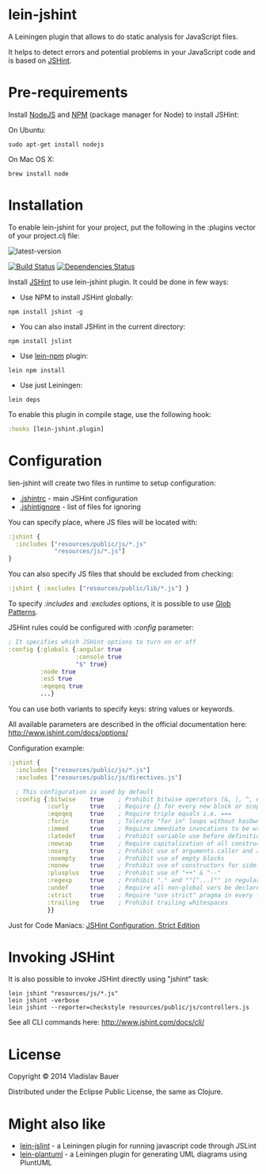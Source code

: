 lein-jshint
===========

A Leiningen plugin that allows to do static analysis for JavaScript files.

It helps to detect errors and potential problems in your JavaScript code and is based on [JSHint](https://github.com/jshint/jshint).


Pre-requirements
================

Install [NodeJS](http://nodejs.org/) and [NPM](https://github.com/npm/npm) (package manager for Node) to install JSHint:

On Ubuntu:
```
sudo apt-get install nodejs
```
On Mac OS X:
```
brew install node
```


Installation
============

To enable lein-jshint for your project, put the following in the :plugins vector of your project.clj file:

![latest-version](https://clojars.org/lein-jshint/latest-version.svg)

[![Build Status](https://travis-ci.org/vbauer/lein-jshint.svg?branch=master)](https://travis-ci.org/vbauer/lein-jshint)
[![Dependencies Status](http://jarkeeper.com/vbauer/lein-jshint/status.png)](http://jarkeeper.com/vbauer/lein-jshint)

Install [JSHint](https://www.npmjs.org/package/jshint) to use lein-jshint plugin. It could be done in few ways:

- Use NPM to install JSHint globally:
```
npm install jshint -g
```
- You can also install JSHint in the current directory:
```
npm install jslint
```
- Use [lein-npm](https://github.com/bodil/lein-npm) plugin:
```
lein npm install
```
- Use just Leiningen:
```
lein deps
```

To enable this plugin in compile stage, use the following hook:
```clojure
:hooks [lein-jshint.plugin]
```


Configuration
=============

lien-jshint will create two files in runtime to setup configuration:
- [.jshintrc](https://github.com/jshint/jshint/blob/2.x/examples/.jshintrc) - main JSHint configuration
- [.jshintignore](https://github.com/jshint/jshint/blob/2.x/examples/.jshintignore) - list of files for ignoring

You can specify place, where JS files will be located with:
```clojure
:jshint {
  :includes ["resources/public/js/*.js"
             "resources/js/*.js"]
}
```

You can also specify JS files that should be excluded from checking:
```clojure
:jshint { :excludes ["resources/public/lib/*.js"] }
```

To specify *:includes* and *:excludes* options, it is possible to use <a href="http://en.wikipedia.org/wiki/Glob_(programming)">Glob Patterns</a>.

JSHint rules could be configured with *:config* parameter:
```clojure
; It specifies which JSHint options to turn on or off
:config {:globals {:angular true
                   :console true
                   "$" true}
         :node true
         :es5 true
         :eqeqeq true
         ...}
```

You can use both variants to specify keys: string values or keywords.

All available parameters are described in the official documentation here: http://www.jshint.com/docs/options/

Configuration example:
```clojure
:jshint {
  :includes ["resources/public/js/*.js"]
  :excludes ["resources/public/js/directives.js"]

  ; This configuration is used by default
  :config {:bitwise    true    ; Prohibit bitwise operators (&, |, ^, etc.)
           :curly      true    ; Require {} for every new block or scope
           :eqeqeq     true    ; Require triple equals i.e. ===
           :forin      true    ; Tolerate "for in" loops without hasOwnPrototype
           :immed      true    ; Require immediate invocations to be wrapped in parens
           :latedef    true    ; Prohibit variable use before definition
           :newcap     true    ; Require capitalization of all constructor functions
           :noarg      true    ; Prohibit use of arguments.caller and arguments.callee
           :noempty    true    ; Prohibit use of empty blocks
           :nonew      true    ; Prohibit use of constructors for side-effects
           :plusplus   true    ; Prohibit use of "++" & "--"
           :regexp     true    ; Prohibit "." and ""[^...]"" in regular expressions
           :undef      true    ; Require all non-global vars be declared before usage
           :strict     true    ; Require "use strict" pragma in every file
           :trailing   true    ; Prohibit trailing whitespaces
           }}
```
Just for Code Maniacs: [JSHint Configuration, Strict Edition](https://gist.github.com/haschek/2595796)


Invoking JSHint
===============

It is also possible to invoke JSHint directly using "jshint" task:
```
lein jshint "resources/js/*.js"
lein jshint -verbose
lein jshint --reporter=checkstyle resources/public/js/controllers.js
```
See all CLI commands here: http://www.jshint.com/docs/cli/


License
=======

Copyright © 2014 Vladislav Bauer

Distributed under the Eclipse Public License, the same as Clojure.


Might also like
===============

* [lein-jslint](https://github.com/vbauer/lein-jslint) - a Leiningen plugin for running javascript code through JSLint
* [lein-plantuml](https://github.com/vbauer/lein-plantuml) - a Leiningen plugin for generating UML diagrams using PluntUML
